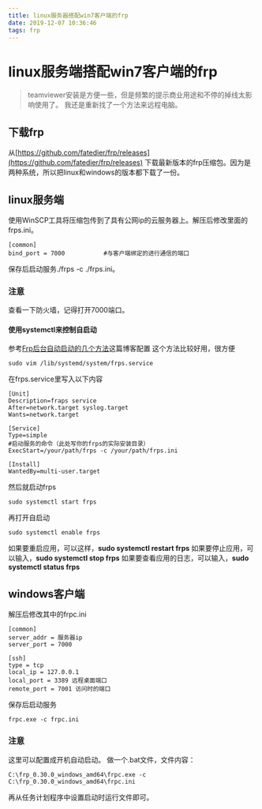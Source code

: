```yaml
---
title: linux服务器搭配win7客户端的frp
date: 2019-12-07 10:36:46
tags: frp
---
```


# linux服务端搭配win7客户端的frp
> teamviewer安装是方便一些，但是频繁的提示商业用途和不停的掉线太影响使用了。
> 我还是重新找了一个方法来远程电脑。

## 下载frp
从[https://github.com/fatedier/frp/releases](https://github.com/fatedier/frp/releases) 下载最新版本的frp压缩包。因为是两种系统，所以把linux和windows的版本都下载了一份。

## linux服务端
使用WinSCP工具将压缩包传到了具有公网ip的云服务器上。解压后修改里面的frps.ini。
```
[common]
bind_port = 7000           #与客户端绑定的进行通信的端口
```
保存后启动服务./frps -c ./frps.ini。
### 注意
查看一下防火墙，记得打开7000端口。
#### 使用systemctl来控制自启动
参考[Frp后台自动启动的几个方法](https://blog.csdn.net/x7418520/article/details/81077652)这篇博客配置
这个方法比较好用，很方便 
```
sudo vim /lib/systemd/system/frps.service 
```

在frps.service里写入以下内容
```
[Unit]
Description=fraps service
After=network.target syslog.target
Wants=network.target

[Service]
Type=simple
#启动服务的命令（此处写你的frps的实际安装目录）
ExecStart=/your/path/frps -c /your/path/frps.ini

[Install]
WantedBy=multi-user.target
```
然后就启动frps 
```
sudo systemctl start frps 
```
再打开自启动 
```
sudo systemctl enable frps
```

如果要重启应用，可以这样，**sudo systemctl restart frps**
如果要停止应用，可以输入，**sudo systemctl stop frps**
如果要查看应用的日志，可以输入，**sudo systemctl status frps**

## windows客户端
解压后修改其中的frpc.ini
```
[common]
server_addr = 服务器ip
server_port = 7000

[ssh]
type = tcp
local_ip = 127.0.0.1
local_port = 3389 远程桌面端口
remote_port = 7001 访问时的端口
```
保存后启动服务
```
frpc.exe -c frpc.ini
```
### 注意
这里可以配置成开机自动启动。
做一个.bat文件，文件内容：
```
C:\frp_0.30.0_windows_amd64\frpc.exe -c C:\frp_0.30.0_windows_amd64\frpc.ini
```
再从任务计划程序中设置启动时运行文件即可。